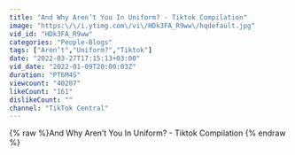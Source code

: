 ```yaml
---
title: "And Why Aren’t You In Uniform? - Tiktok Compilation"
image: "https:\/\/i.ytimg.com\/vi\/HDk3FA_R9ww\/hqdefault.jpg"
vid_id: "HDk3FA_R9ww"
categories: "People-Blogs"
tags: ["Aren’t","Uniform?","Tiktok"]
date: "2022-03-27T17:15:13+03:00"
vid_date: "2022-01-09T20:00:03Z"
duration: "PT6M4S"
viewcount: "40207"
likeCount: "161"
dislikeCount: ""
channel: "TikTok Central"
---
```

{% raw %}And Why Aren’t You In Uniform? - Tiktok Compilation {% endraw %}
